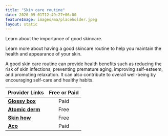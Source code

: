 ```yaml
---
title: "Skin care routine"
date: 2020-09-01T12:49:27+06:00
featureImage: images/ma/placeholder.jpeg
layout: static
---
```


Learn about the importance of good skincare.

Learn more about having a good skincare routine to help you maintain the health and appearance of your skin.

A good skin care routine can provide health benefits such as reducing the risk of skin infections, preventing premature aging, improving self-esteem, and promoting relaxation. It can also contribute to overall well-being by encouraging self-care and healthy habits.

| Provider Links      | Free or Paid  |  
| :-----------          | :--------------:      |  
| [**Glossy box**](https://www.glossybox.co.uk/) | Paid | 
| [**Atomic derm**](https://www.atomicderm.com/skin-care-why-its-important-to-take-care-of-your-skin/) | Free | 
| [**Skin how**](https://skinhow.org/skincare/why-is-skin-care-so-important/) | Free | 
| [**Aco**](https://www.awin1.com/cread.php?awinmid=47631&awinaffid=1198638&ued=https%3A%2F%2Facoskincare.co.uk%2F) | Paid | 
  

<br/><br/>






